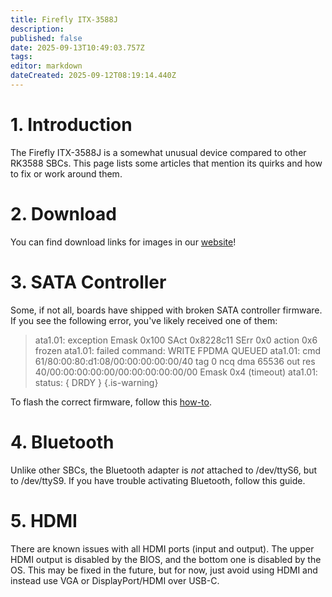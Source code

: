 ```yaml
---
title: Firefly ITX-3588J
description: 
published: false
date: 2025-09-13T10:49:03.757Z
tags: 
editor: markdown
dateCreated: 2025-09-12T08:19:14.440Z
---
```


# 1. Introduction
The Firefly ITX-3588J is a somewhat unusual device compared to other RK3588 SBCs. This page lists some articles that mention its quirks and how to fix or work around them.

# 2. Download
You can find download links for images in our [website](https://bredos.org/download.html)!

# 3. SATA Controller
Some, if not all, boards have shipped with broken SATA controller firmware. 
If you see the following error, you've likely received one of them:
> ata1.01: exception Emask 0x100 SAct 0x8228c11 SErr 0x0 action 0x6 frozen
> ata1.01: failed command: WRITE FPDMA QUEUED
> ata1.01: cmd 61/80:00:80:d1:08/00:00:00:00:00/40 tag 0 ncq dma 65536 out
>           res 40/00:00:00:00:00/00:00:00:00:00/00 Emask 0x4 (timeout)
> ata1.01: status: { DRDY }
{.is-warning}


To flash the correct firmware, follow this [how-to](/en/itx-3588j/sata-firmware-fix).

# 4. Bluetooth
Unlike other SBCs, the Bluetooth adapter is *not* attached to /dev/ttyS6, but to /dev/ttyS9. If you have trouble activating Bluetooth, follow this guide.

# 5. HDMI
There are known issues with all HDMI ports (input and output). The upper HDMI output is disabled by the BIOS, and the bottom one is disabled by the OS. This may be fixed in the future, but for now, just avoid using HDMI and instead use VGA or DisplayPort/HDMI over USB-C.
